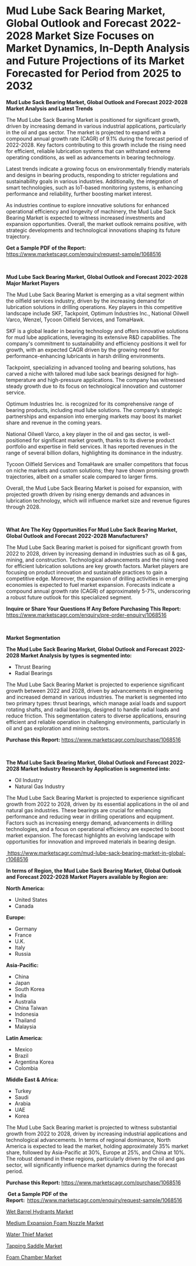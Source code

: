 <p><h1>Mud Lube Sack Bearing Market, Global Outlook and Forecast 2022-2028 Market Size Focuses on Market Dynamics, In-Depth Analysis and Future Projections of its Market Forecasted for Period from 2025 to 2032</h1></p><p><strong>Mud Lube Sack Bearing Market, Global Outlook and Forecast 2022-2028 Market Analysis and Latest Trends</strong></p>
<p><p>The Mud Lube Sack Bearing Market is positioned for significant growth, driven by increasing demand in various industrial applications, particularly in the oil and gas sector. The market is projected to expand with a compound annual growth rate (CAGR) of 9.1% during the forecast period of 2022-2028. Key factors contributing to this growth include the rising need for efficient, reliable lubrication systems that can withstand extreme operating conditions, as well as advancements in bearing technology. </p><p>Latest trends indicate a growing focus on environmentally friendly materials and designs in bearing products, responding to stricter regulations and sustainability goals in various industries. Additionally, the integration of smart technologies, such as IoT-based monitoring systems, is enhancing performance and reliability, further boosting market interest. </p><p>As industries continue to explore innovative solutions for enhanced operational efficiency and longevity of machinery, the Mud Lube Sack Bearing Market is expected to witness increased investments and expansion opportunities. Overall, the market outlook remains positive, with strategic developments and technological innovations shaping its future trajectory.</p></p>
<p><strong>Get a Sample PDF of the Report:&nbsp;</strong> <a href="https://www.marketscagr.com/enquiry/request-sample/1068516?utm_campaign=2955&utm_medium=2&utm_source=Github&utm_content=ia&utm_term=21032025&utm_id=mud-lube-sack-bearing-market-global-outlook-and-forecast-2022-2028">https://www.marketscagr.com/enquiry/request-sample/1068516</a></p>
<p>&nbsp;</p>
<p><strong>Mud Lube Sack Bearing Market, Global Outlook and Forecast 2022-2028 Major Market Players</strong></p>
<p><p>The Mud Lube Sack Bearing Market is emerging as a vital segment within the oilfield services industry, driven by the increasing demand for lubrication solutions in drilling operations. Key players in this competitive landscape include SKF, Tackpoint, Optimum Industries Inc., National Oilwell Varco, Wenzel, Tycoon Oilfield Services, and TomaHawk.</p><p>SKF is a global leader in bearing technology and offers innovative solutions for mud lube applications, leveraging its extensive R&D capabilities. The company's commitment to sustainability and efficiency positions it well for growth, with an expected CAGR driven by the growing need for performance-enhancing lubricants in harsh drilling environments.</p><p>Tackpoint, specializing in advanced tooling and bearing solutions, has carved a niche with tailored mud lube sack bearings designed for high-temperature and high-pressure applications. The company has witnessed steady growth due to its focus on technological innovation and customer service.</p><p>Optimum Industries Inc. is recognized for its comprehensive range of bearing products, including mud lube solutions. The company’s strategic partnerships and expansion into emerging markets may boost its market share and revenue in the coming years.</p><p>National Oilwell Varco, a key player in the oil and gas sector, is well-positioned for significant market growth, thanks to its diverse product portfolio and expertise in field services. It has reported revenues in the range of several billion dollars, highlighting its dominance in the industry.</p><p>Tycoon Oilfield Services and TomaHawk are smaller competitors that focus on niche markets and custom solutions; they have shown promising growth trajectories, albeit on a smaller scale compared to larger firms.</p><p>Overall, the Mud Lube Sack Bearing Market is poised for expansion, with projected growth driven by rising energy demands and advances in lubrication technology, which will influence market size and revenue figures through 2028.</p></p>
<p>&nbsp;</p>
<p><strong>What Are The Key Opportunities For Mud Lube Sack Bearing Market, Global Outlook and Forecast 2022-2028 Manufacturers?</strong></p>
<p><p>The Mud Lube Sack Bearing market is poised for significant growth from 2022 to 2028, driven by increasing demand in industries such as oil & gas, mining, and construction. Technological advancements and the rising need for efficient lubrication solutions are key growth factors. Market players are focusing on product innovation and sustainable practices to gain a competitive edge. Moreover, the expansion of drilling activities in emerging economies is expected to fuel market expansion. Forecasts indicate a compound annual growth rate (CAGR) of approximately 5-7%, underscoring a robust future outlook for this specialized segment.</p></p>
<p><strong>Inquire or Share Your Questions If Any Before Purchasing This Report:</strong> <a href="https://www.marketscagr.com/enquiry/pre-order-enquiry/1068516?utm_campaign=2955&utm_medium=2&utm_source=Github&utm_content=ia&utm_term=21032025&utm_id=mud-lube-sack-bearing-market-global-outlook-and-forecast-2022-2028">https://www.marketscagr.com/enquiry/pre-order-enquiry/1068516</a></p>
<p>&nbsp;</p>
<p><strong>Market Segmentation</strong></p>
<p><strong>The Mud Lube Sack Bearing Market, Global Outlook and Forecast 2022-2028 Market Analysis by types is segmented into:</strong></p>
<p><ul><li>Thrust Bearing</li><li>Radial Bearings</li></ul></p>
<p><p>The Mud Lube Sack Bearing Market is projected to experience significant growth between 2022 and 2028, driven by advancements in engineering and increased demand in various industries. The market is segmented into two primary types: thrust bearings, which manage axial loads and support rotating shafts, and radial bearings, designed to handle radial loads and reduce friction. This segmentation caters to diverse applications, ensuring efficient and reliable operation in challenging environments, particularly in oil and gas exploration and mining sectors.</p></p>
<p><strong>Purchase this Report:&nbsp;</strong><a href="https://www.marketscagr.com/purchase/1068516?utm_campaign=2955&utm_medium=2&utm_source=Github&utm_content=ia&utm_term=21032025&utm_id=mud-lube-sack-bearing-market-global-outlook-and-forecast-2022-2028">https://www.marketscagr.com/purchase/1068516</a></p>
<p>&nbsp;</p>
<p><strong>The Mud Lube Sack Bearing Market, Global Outlook and Forecast 2022-2028 Market Industry Research by Application is segmented into:</strong></p>
<p><ul><li>Oil Industry</li><li>Natural Gas Industry</li></ul></p>
<p><p>The Mud Lube Sack Bearing Market is projected to experience significant growth from 2022 to 2028, driven by its essential applications in the oil and natural gas industries. These bearings are crucial for enhancing performance and reducing wear in drilling operations and equipment. Factors such as increasing energy demand, advancements in drilling technologies, and a focus on operational efficiency are expected to boost market expansion. The forecast highlights an evolving landscape with opportunities for innovation and improved materials in bearing design.</p></p>
<p><a href="https://www.marketscagr.com/mud-lube-sack-bearing-market-in-global-r1068516?utm_campaign=2955&utm_medium=2&utm_source=Github&utm_content=ia&utm_term=21032025&utm_id=mud-lube-sack-bearing-market-global-outlook-and-forecast-2022-2028">&nbsp;https://www.marketscagr.com/mud-lube-sack-bearing-market-in-global-r1068516</a></p>
<p><strong>In terms of Region, the Mud Lube Sack Bearing Market, Global Outlook and Forecast 2022-2028 Market Players available by Region are:</strong></p>
<p>
    <p> <strong> North America: </strong>
        <ul>
            <li>United States</li>
            <li>Canada</li>
        </ul>
        </p> 
    <p> <strong> Europe: </strong>
        <ul>
            <li>Germany</li>
            <li>France</li>
            <li>U.K.</li>
            <li>Italy</li>
            <li>Russia</li>
        </ul>
        </p> 
    <p> <strong> Asia-Pacific: </strong>
        <ul>
            <li>China</li>
            <li>Japan</li>
            <li>South Korea</li>
            <li>India</li>
            <li>Australia</li>
            <li>China Taiwan</li>
            <li>Indonesia</li>
            <li>Thailand</li>
            <li>Malaysia</li>
        </ul>
        </p> 
    <p> <strong> Latin America: </strong>
        <ul>
            <li>Mexico</li>
            <li>Brazil</li>
            <li>Argentina Korea</li>
            <li>Colombia</li>
        </ul>
        </p> 
    <p> <strong> Middle East & Africa: </strong>
        <ul>
            <li>Turkey</li>
            <li>Saudi</li>
            <li>Arabia</li>
            <li>UAE</li>
            <li>Korea</li>
        </ul>
    </p>
    </p>
<p><p>The Mud Lube Sack Bearing market is projected to witness substantial growth from 2022 to 2028, driven by increasing industrial applications and technological advancements. In terms of regional dominance, North America is expected to lead the market, holding approximately 35% market share, followed by Asia-Pacific at 30%, Europe at 25%, and China at 10%. The robust demand in these regions, particularly driven by the oil and gas sector, will significantly influence market dynamics during the forecast period.</p></p>
<p><strong>Purchase this Report: </strong><a href="https://www.marketscagr.com/purchase/1068516?utm_campaign=2955&utm_medium=2&utm_source=Github&utm_content=ia&utm_term=21032025&utm_id=mud-lube-sack-bearing-market-global-outlook-and-forecast-2022-2028">https://www.marketscagr.com/purchase/1068516</a></p>
<p>&nbsp;<strong>Get a Sample PDF of the Report:&nbsp;&nbsp;</strong><a href="https://www.marketscagr.com/enquiry/request-sample/1068516?utm_campaign=2955&utm_medium=2&utm_source=Github&utm_content=ia&utm_term=21032025&utm_id=mud-lube-sack-bearing-market-global-outlook-and-forecast-2022-2028">https://www.marketscagr.com/enquiry/request-sample/1068516</a></p>
<p><strong></strong></p>
<p><p><a href="https://www.linkedin.com/pulse/impressive-size-global-wet-barrel-hydrants-market-set-reach-e9aic?utm_campaign=2955&utm_medium=2&utm_source=Github&utm_content=ia&utm_term=21032025&utm_id=mud-lube-sack-bearing-market-global-outlook-and-forecast-2022-2028">Wet Barrel Hydrants Market</a></p><p><a href="https://www.linkedin.com/pulse/comprehensive-evaluation-sustainability-medium-expansion-xwnwe?utm_campaign=2955&utm_medium=2&utm_source=Github&utm_content=ia&utm_term=21032025&utm_id=mud-lube-sack-bearing-market-global-outlook-and-forecast-2022-2028">Medium Expansion Foam Nozzle Market</a></p><p><a href="https://www.linkedin.com/pulse/global-water-thief-market-product-types-applications-regional-kgrye?utm_campaign=2955&utm_medium=2&utm_source=Github&utm_content=ia&utm_term=21032025&utm_id=mud-lube-sack-bearing-market-global-outlook-and-forecast-2022-2028">Water Thief Market</a></p><p><a href="https://www.linkedin.com/pulse/driving-forces-behind-tapping-saddle-market-expansion-106-keyve?utm_campaign=2955&utm_medium=2&utm_source=Github&utm_content=ia&utm_term=21032025&utm_id=mud-lube-sack-bearing-market-global-outlook-and-forecast-2022-2028">Tapping Saddle Market</a></p><p><a href="https://www.linkedin.com/pulse/foam-chamber-market-outlook-projected-139-cagr-from-2025-mywge?utm_campaign=2955&utm_medium=2&utm_source=Github&utm_content=ia&utm_term=21032025&utm_id=mud-lube-sack-bearing-market-global-outlook-and-forecast-2022-2028">Foam Chamber Market</a></p></p>